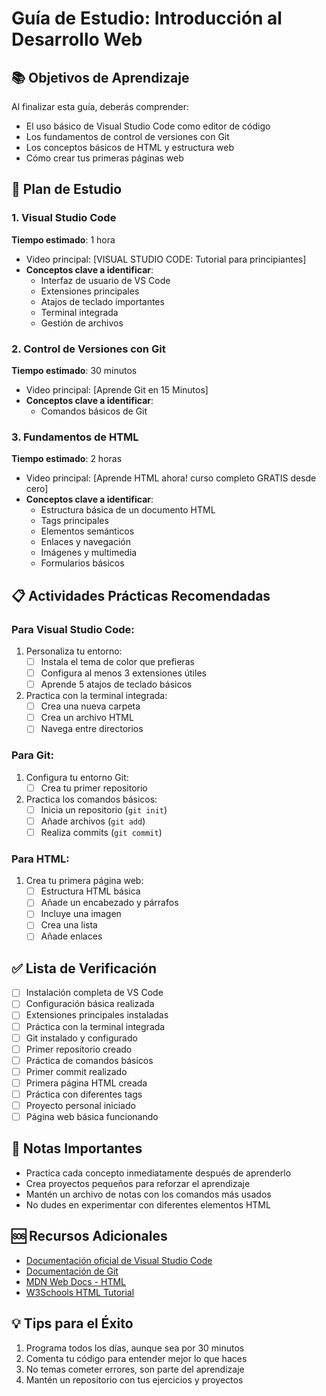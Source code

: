 # Guía de Estudio: Introducción al Desarrollo Web

## 📚 Objetivos de Aprendizaje
Al finalizar esta guía, deberás comprender:
- El uso básico de Visual Studio Code como editor de código
- Los fundamentos de control de versiones con Git
- Los conceptos básicos de HTML y estructura web
- Cómo crear tus primeras páginas web

## 📝 Plan de Estudio

### 1. Visual Studio Code
**Tiempo estimado**: 1 hora
- Video principal: [VISUAL STUDIO CODE: Tutorial para principiantes]
- **Conceptos clave a identificar**:
  - Interfaz de usuario de VS Code
  - Extensiones principales
  - Atajos de teclado importantes
  - Terminal integrada
  - Gestión de archivos

### 2. Control de Versiones con Git
**Tiempo estimado**: 30 minutos
- Video principal: [Aprende Git en 15 Minutos]
- **Conceptos clave a identificar**:
  - Comandos básicos de Git

### 3. Fundamentos de HTML
**Tiempo estimado**: 2 horas
- Video principal: [Aprende HTML ahora! curso completo GRATIS desde cero]
- **Conceptos clave a identificar**:
  - Estructura básica de un documento HTML
  - Tags principales
  - Elementos semánticos
  - Enlaces y navegación
  - Imágenes y multimedia
  - Formularios básicos

## 📋 Actividades Prácticas Recomendadas

### Para Visual Studio Code:
1. Personaliza tu entorno:
   - [ ] Instala el tema de color que prefieras
   - [ ] Configura al menos 3 extensiones útiles
   - [ ] Aprende 5 atajos de teclado básicos

2. Practica con la terminal integrada:
   - [ ] Crea una nueva carpeta
   - [ ] Crea un archivo HTML
   - [ ] Navega entre directorios

### Para Git:
1. Configura tu entorno Git:
   - [ ] Crea tu primer repositorio

2. Practica los comandos básicos:
   - [ ] Inicia un repositorio (`git init`)
   - [ ] Añade archivos (`git add`)
   - [ ] Realiza commits (`git commit`)

### Para HTML:
1. Crea tu primera página web:
   - [ ] Estructura HTML básica
   - [ ] Añade un encabezado y párrafos
   - [ ] Incluye una imagen
   - [ ] Crea una lista
   - [ ] Añade enlaces

## ✅ Lista de Verificación

- [ ] Instalación completa de VS Code
- [ ] Configuración básica realizada
- [ ] Extensiones principales instaladas
- [ ] Práctica con la terminal integrada
- [ ] Git instalado y configurado
- [ ] Primer repositorio creado
- [ ] Práctica de comandos básicos
- [ ] Primer commit realizado
- [ ] Primera página HTML creada
- [ ] Práctica con diferentes tags
- [ ] Proyecto personal iniciado
- [ ] Página web básica funcionando

## 📌 Notas Importantes
- Practica cada concepto inmediatamente después de aprenderlo
- Crea proyectos pequeños para reforzar el aprendizaje
- Mantén un archivo de notas con los comandos más usados
- No dudes en experimentar con diferentes elementos HTML

## 🆘 Recursos Adicionales
- [Documentación oficial de Visual Studio Code](https://code.visualstudio.com/docs)
- [Documentación de Git](https://git-scm.com/doc)
- [MDN Web Docs - HTML](https://developer.mozilla.org/es/docs/Web/HTML)
- [W3Schools HTML Tutorial](https://www.w3schools.com/html/)

## 💡 Tips para el Éxito
1. Programa todos los días, aunque sea por 30 minutos
2. Comenta tu código para entender mejor lo que haces
3. No temas cometer errores, son parte del aprendizaje
5. Mantén un repositorio con tus ejercicios y proyectos